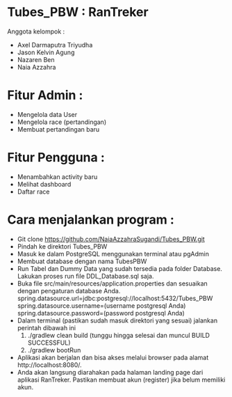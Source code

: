 # Tubes_PBW : RanTreker

Anggota kelompok :
- Axel Darmaputra Triyudha
- Jason Kelvin Agung
- Nazaren Ben
- Naia Azzahra

# Fitur Admin :
- Mengelola data User
- Mengelola race (pertandingan)
- Membuat pertandingan baru

# Fitur Pengguna :
- Menambahkan activity baru
- Melihat dashboard 
- Daftar race

# Cara menjalankan program :
- Git clone https://github.com/NaiaAzzahraSugandi/Tubes_PBW.git
- Pindah ke direktori Tubes_PBW
- Masuk ke dalam PostgreSQL menggunakan terminal atau pgAdmin
- Membuat database dengan nama TubesPBW
- Run Tabel dan Dummy Data yang sudah tersedia pada folder Database. Lakukan proses run file DDL_Database.sql saja.
- Buka file src/main/resources/application.properties dan sesuaikan dengan pengaturan database Anda.
    spring.datasource.url=jdbc:postgresql://localhost:5432/Tubes_PBW
    spring.datasource.username=(username postgresql Anda)
    spring.datasource.password=(password postgresql Anda)
- Dalam terminal (pastikan sudah masuk direktori yang sesuai) jalankan perintah dibawah ini
    1. ./gradlew clean build (tunggu hingga selesai dan muncul BUILD SUCCESSFUL)
    2. ./gradlew bootRun
- Aplikasi akan berjalan dan bisa akses melalui browser pada alamat http://localhost:8080/. 
- Anda akan langsung diarahakan pada halaman landing page dari aplikasi RanTreker. Pastikan membuat akun (register) jika belum memiliki akun.

